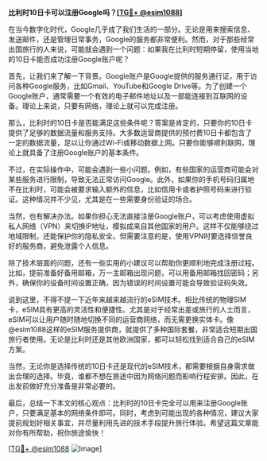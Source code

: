 **比利时10日卡可以注册Google吗？[[TG💪+ @esim1088](https://t.me/s/esim1088)]**

在当今数字化时代，Google几乎成了我们生活的一部分。无论是用来搜索信息、发送邮件，还是管理日常事务，Google的服务都非常便利。然而，对于那些经常出国旅行的人来说，可能就会遇到一个问题：如果我在比利时短期停留，使用当地的10日卡能否成功注册Google账户呢？

首先，让我们来了解一下背景。Google账户是Google提供的服务通行证，用于访问各种Google服务，比如Gmail、YouTube和Google Drive等。为了创建一个Google账户，通常需要一个有效的电子邮件地址以及一部能连接到互联网的设备。理论上来说，只要有网络，理论上就可以完成注册。

那么，比利时的10日卡是否能满足这些条件呢？答案是肯定的，只要你的10日卡提供了足够的数据流量和服务支持。大多数运营商提供的预付费10日卡都包含了一定的数据流量，足以让你通过Wi-Fi或移动数据上网。只要你能够顺利联网，理论上就具备了注册Google账户的基本条件。

不过，在实际操作中，可能会遇到一些小问题。例如，有些国家的运营商可能会对某些服务进行限制，导致无法正常访问Google。此外，如果你的手机号码归属地不在比利时，可能会被要求输入额外的信息，比如信用卡或者护照号码来进行验证。这种情况并不少见，尤其是在一些需要身份验证的场合。

当然，也有解决办法。如果你担心无法直接注册Google账户，可以考虑使用虚拟私人网络（VPN）来切换IP地址，模拟成来自其他国家的用户。这样不仅能够绕过地域限制，还能保护你的隐私安全。但需要注意的是，使用VPN时要选择信誉良好的服务商，避免泄露个人信息。

除了技术层面的问题，还有一些实用的小建议可以帮助你更顺利地完成注册过程。比如，提前准备好备用邮箱，万一主邮箱出现问题，可以用备用邮箱找回密码；另外，确保你的设备时间设置正确，因为错误的时间设置可能会导致验证码失效。

说到这里，不得不提一下近年来越来越流行的eSIM技术。相比传统的物理SIM卡，eSIM具有更高的灵活性和便捷性。尤其是对于经常出差或旅行的人士而言，eSIM可以让用户随时随地切换不同的运营商网络，而无需更换实体卡。像@esim1088这样的eSIM服务提供商，就提供了多种国际套餐，非常适合短期出国旅行者使用。无论是比利时还是其他欧洲国家，都可以轻松找到适合自己的eSIM方案。

当然，无论你是选择传统的10日卡还是现代的eSIM技术，都需要根据自身需求做出合理的选择。毕竟，谁都不想在旅途中因为网络问题而影响行程安排。因此，在出发前做好充分准备是非常必要的。

最后，总结一下本文的核心观点：比利时的10日卡完全可以用来注册Google账户，只要满足基本的网络条件即可。同时，考虑到可能出现的各种情况，建议大家提前规划好相关事宜，并尽量利用先进的技术手段提升旅行体验。希望这篇文章能对你有所帮助，祝你旅途愉快！

[[TG💪+ @esim1088](https://t.me/s/esim1088) ![Image](https://i.postimg.cc/4NQfJmqS/Snipaste-2025-05-13-00-14-12.png)]